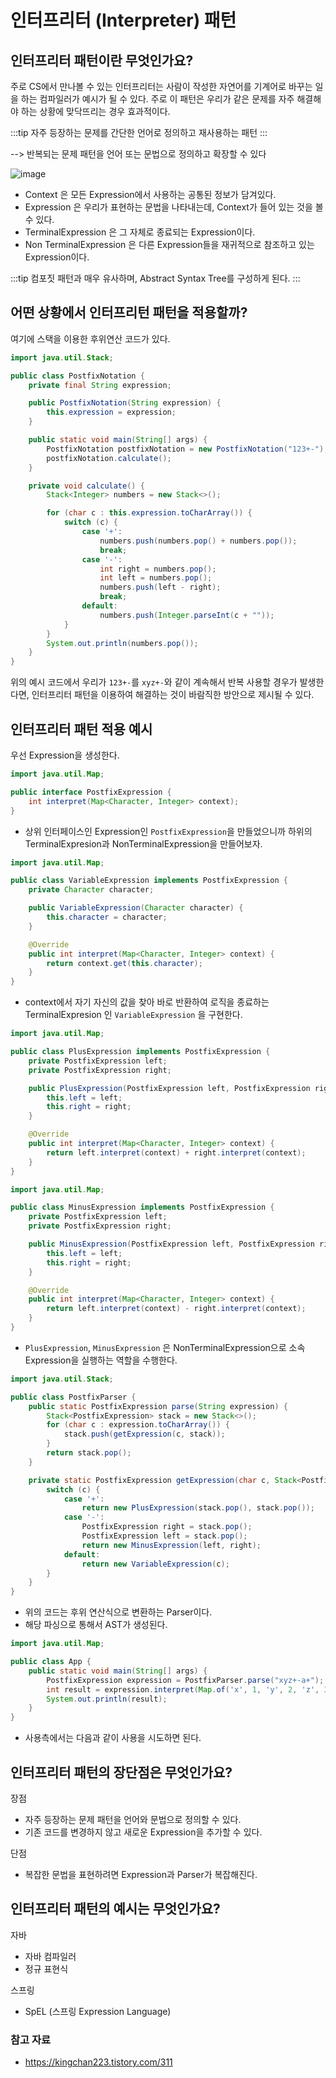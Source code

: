 # 인터프리터 (Interpreter) 패턴

## 인터프리터 패턴이란 무엇인가요?

주로 CS에서 만나볼 수 있는 인터프리터는 사람이 작성한 자연어를 기계어로 바꾸는 일을 하는 컴파일러가 예시가 될 수 있다. 주로 이 패턴은 우리가 같은 문제를 자주 해결해야 하는 상황에 맞닥뜨리는 경우 효과적이다. 

:::tip
자주 등장하는 문제를 간단한 언어로 정의하고 재사용하는 패턴
:::

--> 반복되는 문제 패턴을 언어 또는 문법으로 정의하고 확장할 수 있다

![image](https://user-images.githubusercontent.com/50647845/169724817-2f7e5ce4-3aab-42c2-940c-7441356c8dc9.png)

- Context 은 모든 Expression에서 사용하는 공통된 정보가 담겨있다.
- Expression 은 우리가 표현하는 문법을 나타내는데,  Context가 들어 있는 것을 볼 수 있다.
- TerminalExpression 은 그 자체로 종료되는 Expression이다.
- Non TerminalExpression 은 다른 Expression들을 재귀적으로 참조하고 있는 Expression이다.

:::tip
컴포짓 패턴과 매우 유사하며, Abstract Syntax Tree를 구성하게 된다.
:::

## 어떤 상황에서 인터프리턴 패턴을 적용할까?

여기에 스택을 이용한 후위연산 코드가 있다.

```java
import java.util.Stack;

public class PostfixNotation {
    private final String expression;

    public PostfixNotation(String expression) {
        this.expression = expression;
    }

    public static void main(String[] args) {
        PostfixNotation postfixNotation = new PostfixNotation("123+-");
        postfixNotation.calculate();
    }

    private void calculate() {
        Stack<Integer> numbers = new Stack<>();

        for (char c : this.expression.toCharArray()) {
            switch (c) {
                case '+':
                    numbers.push(numbers.pop() + numbers.pop());
                    break;
                case '-':
                    int right = numbers.pop();
                    int left = numbers.pop();
                    numbers.push(left - right);
                    break;
                default:
                    numbers.push(Integer.parseInt(c + ""));
            }
        }
        System.out.println(numbers.pop());
    }
}
```
위의 예시 코드에서 우리가 `123+-`를 `xyz+-`와 같이 계속해서 반복 사용할 경우가 발생한다면, 인터프리터 패턴을 이용하여 해결하는 것이 바람직한 방안으로 제시될 수 있다.

## 인터프리터 패턴 적용 예시

우선 Expression을 생성한다.

```java
import java.util.Map;

public interface PostfixExpression {
    int interpret(Map<Character, Integer> context);
}
```

- 상위 인터페이스인 Expression인 `PostfixExpression`을 만들었으니까 하위의 TerminalExpresion과 NonTerminalExpression을 만들어보자.

```java
import java.util.Map;

public class VariableExpression implements PostfixExpression {
    private Character character;

    public VariableExpression(Character character) {
        this.character = character;
    }

    @Override
    public int interpret(Map<Character, Integer> context) {
        return context.get(this.character);
    }
}
```
- context에서 자기 자신의 값을 찾아 바로 반환하여 로직을 종료하는 TerminalExpresion 인 `VariableExpression` 을 구현한다.

```java
import java.util.Map;

public class PlusExpression implements PostfixExpression {
    private PostfixExpression left;
    private PostfixExpression right;

    public PlusExpression(PostfixExpression left, PostfixExpression right) {
        this.left = left;
        this.right = right;
    }

    @Override
    public int interpret(Map<Character, Integer> context) {
        return left.interpret(context) + right.interpret(context);
    }
}
```

```java
import java.util.Map;

public class MinusExpression implements PostfixExpression {
    private PostfixExpression left;
    private PostfixExpression right;

    public MinusExpression(PostfixExpression left, PostfixExpression right) {
        this.left = left;
        this.right = right;
    }

    @Override
    public int interpret(Map<Character, Integer> context) {
        return left.interpret(context) - right.interpret(context);
    }
}
```

- `PlusExpression`, `MinusExpression` 은 NonTerminalExpression으로 소속 Expression을 실행하는 역할을 수행한다.

```java
import java.util.Stack;

public class PostfixParser {
    public static PostfixExpression parse(String expression) {
        Stack<PostfixExpression> stack = new Stack<>();
        for (char c : expression.toCharArray()) {
            stack.push(getExpression(c, stack));
        }
        return stack.pop();
    }

    private static PostfixExpression getExpression(char c, Stack<PostfixExpression> stack) {
        switch (c) {
            case '+':
                return new PlusExpression(stack.pop(), stack.pop());
            case '-':
                PostfixExpression right = stack.pop();
                PostfixExpression left = stack.pop();
                return new MinusExpression(left, right);
            default:
                return new VariableExpression(c);
        }
    }
}
```

- 위의 코드는 후위 연산식으로 변환하는 Parser이다.
- 해당 파싱으로 통해서 AST가 생성된다.

```java
import java.util.Map;

public class App {
    public static void main(String[] args) {
        PostfixExpression expression = PostfixParser.parse("xyz+-a+");
        int result = expression.interpret(Map.of('x', 1, 'y', 2, 'z', 3, 'a', 4));
        System.out.println(result);
    }
}
```

- 사용측에서는 다음과 같이 사용을 시도하면 된다.

## 인터프리터 패턴의 장단점은 무엇인가요?

장점

- 자주 등장하는 문제 패턴을 언어와 문법으로 정의할 수 있다.
- 기존 코드를 변경하지 않고 새로운 Expression을 추가할 수 있다.

단점

- 복잡한 문법을 표현하려면 Expression과 Parser가 복잡해진다.

## 인터프리터 패턴의 예시는 무엇인가요?

자바 

- 자바 컴파일러
- 정규 표현식

스프링

- SpEL (스프링 Expression Language)


### 참고 자료

- https://kingchan223.tistory.com/311